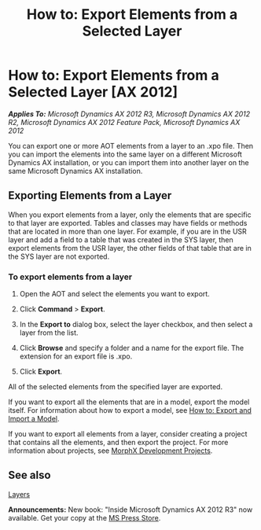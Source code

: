 ﻿---
title: 'How to: Export Elements from a Selected Layer'
TOCTitle: 'How to: Export Elements from a Selected Layer'
ms:assetid: 795ee432-83ee-4b3b-9483-1c07825ccc19
ms:mtpsurl: https://msdn.microsoft.com/en-us/library/Aa611807(v=AX.60)
ms:contentKeyID: 35246033
ms.date: 05/18/2015
mtps_version: v=AX.60
---

# How to: Export Elements from a Selected Layer [AX 2012]


_**Applies To:** Microsoft Dynamics AX 2012 R3, Microsoft Dynamics AX 2012 R2, Microsoft Dynamics AX 2012 Feature Pack, Microsoft Dynamics AX 2012_

You can export one or more AOT elements from a layer to an .xpo file. Then you can import the elements into the same layer on a different Microsoft Dynamics AX installation, or you can import them into another layer on the same Microsoft Dynamics AX installation.

## Exporting Elements from a Layer

When you export elements from a layer, only the elements that are specific to that layer are exported. Tables and classes may have fields or methods that are located in more than one layer. For example, if you are in the USR layer and add a field to a table that was created in the SYS layer, then export elements from the USR layer, the other fields of that table that are in the SYS layer are not exported.

### To export elements from a layer

1.  Open the AOT and select the elements you want to export.

2.  Click **Command** \> **Export**.

3.  In the **Export to** dialog box, select the layer checkbox, and then select a layer from the list.

4.  Click **Browse** and specify a folder and a name for the export file. The extension for an export file is .xpo.

5.  Click **Export**.

All of the selected elements from the specified layer are exported.

If you want to export all the elements that are in a model, export the model itself. For information about how to export a model, see [How to: Export and Import a Model](how-to-export-and-import-a-model.md).

If you want to export all elements from a layer, consider creating a project that contains all the elements, and then export the project. For more information about projects, see [MorphX Development Projects](morphx-development-projects.md).

## See also

[Layers](layers.md)

  
**Announcements:** New book: "Inside Microsoft Dynamics AX 2012 R3" now available. Get your copy at the [MS Press Store](https://www.microsoftpressstore.com/store/inside-microsoft-dynamics-ax-2012-r3-9780735685109).

